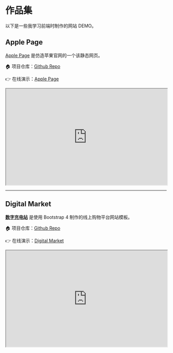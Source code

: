 # 作品集

以下是一些我学习前端时制作的网站 DEMO。



## Apple Page

[Apple Page](https://benbinbin.github.io/Apple-Page/) 是仿造苹果官网的一个该静态网页。

:house:  项目仓库：[Github Repo](https://github.com/Benbinbin/Apple-Page)

:point_right: 在线演示：[Apple Page](https://benbinbin.github.io/Apple-Page/)

<iframe title="Digital Market" width="100%" height="300" src="https://benbinbin.github.io/Apple-Page/">
</iframe>

---

## Digital Market

**[数字充电站](https://benbinbin.github.io/DigitalMarket/)** 是使用 Bootstrap 4 制作的线上购物平台网站模板。

:house:  项目仓库：[Github Repo](https://github.com/Benbinbin/DigitalMarket)

:point_right: 在线演示：[Digital Market](https://benbinbin.github.io/DigitalMarket/)

<iframe title="Digital Market" width="100%" height="300" src="https://benbinbin.github.io/DigitalMarket/">
</iframe>





